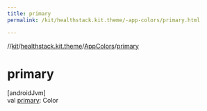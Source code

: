 ```yaml
---
title: primary
permalink: /kit/healthstack.kit.theme/-app-colors/primary.html

---
```

//[kit](../../../index.html)/[healthstack.kit.theme](../index.html)/[AppColors](index.html)/[primary](primary.html)



# primary



[androidJvm]\
val [primary](primary.html): Color





